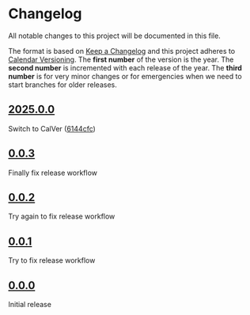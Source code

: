<!--
Please don't add changelog entries here. This changelog is managed by towncrier and is compiled at release time. Edits to existing changelog entries associated with already released versions are okay.

See https://github.com/python-attrs/attrs/blob/main/.github/CONTRIBUTING.md#changelog for details.
-->

# Changelog

All notable changes to this project will be documented in this file.

The format is based on [Keep a Changelog](https://keepachangelog.com/en/1.1.0/) and this project adheres to [Calendar Versioning](https://calver.org/). The **first number** of the version is the year. The **second number** is incremented with each release of the year. The **third number** is for very minor changes or for emergencies when we need to start branches for older releases.

<!-- towncrier release notes start -->

## [2025.0.0](https://github.com/blakeNaccarato/gjob/tree/2025.0.0)

Switch to CalVer ([6144cfc](https://github.com/blakeNaccarato/gjob/commit/6144cfc7a2cd990d49070cf44568011ccb290083))

## [0.0.3](https://github.com/blakeNaccarato/gjob/tree/0.0.3)

Finally fix release workflow

## [0.0.2](https://github.com/blakeNaccarato/gjob/tree/0.0.2)

Try again to fix release workflow

## [0.0.1](https://github.com/blakeNaccarato/gjob/tree/0.0.1)

Try to fix release workflow

## [0.0.0](https://github.com/blakeNaccarato/gjob/tree/0.0.0)

Initial release
